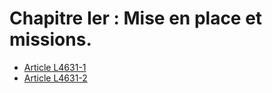 # Chapitre Ier : Mise en place et missions.

* [Article L4631-1](./LEGIARTI000025578966.md)
* [Article L4631-2](./LEGIARTI000006903373.md)
